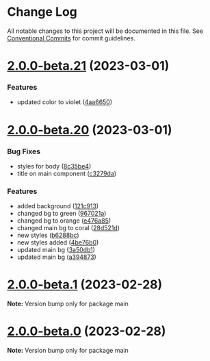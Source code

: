 # Change Log

All notable changes to this project will be documented in this file.
See [Conventional Commits](https://conventionalcommits.org) for commit guidelines.

# [2.0.0-beta.21](https://github.com/RajatShah03/lerna-monorepo/compare/v2.0.0-beta.20...v2.0.0-beta.21) (2023-03-01)


### Features

* updated color to violet ([4aa6650](https://github.com/RajatShah03/lerna-monorepo/commit/4aa665064df6a664fa1c38a9aea1d8b7eee0b7ac))





# [2.0.0-beta.20](https://github.com/RajatShah03/lerna-monorepo/compare/v2.0.0-beta.1...v2.0.0-beta.20) (2023-03-01)


### Bug Fixes

* styles for body ([8c35be4](https://github.com/RajatShah03/lerna-monorepo/commit/8c35be4a73b5c378994d5b1468cc04da26aa3d76))
* title on main component ([c3279da](https://github.com/RajatShah03/lerna-monorepo/commit/c3279da761d79dcf64dec3fe67c76926b556298d))


### Features

* added background ([121c913](https://github.com/RajatShah03/lerna-monorepo/commit/121c913f3a9f3c45c636b35023c5cfeecf412b40))
* changed bg to green ([967021a](https://github.com/RajatShah03/lerna-monorepo/commit/967021ae261efe2ab9f0595b5c6501c4975c6cb6))
* changed bg to orange ([e476a85](https://github.com/RajatShah03/lerna-monorepo/commit/e476a8531cb89ff6ad87d3c80de07946e31b0bed))
* changed main bg to coral ([28d521d](https://github.com/RajatShah03/lerna-monorepo/commit/28d521dd0615423b63060b07be2d975c92d1a1a4))
* new styles ([b6288bc](https://github.com/RajatShah03/lerna-monorepo/commit/b6288bc99855cadfe88f9623d568aa628e02ca88))
* new styles added ([4be76b0](https://github.com/RajatShah03/lerna-monorepo/commit/4be76b09c396d26f800f1a18ca9ec2a0a50ff89a))
* updated main bg ([3a50db1](https://github.com/RajatShah03/lerna-monorepo/commit/3a50db179926aeae6f9710b1042f3fd4cdc558e7))
* updated main bg ([a394873](https://github.com/RajatShah03/lerna-monorepo/commit/a3948732be38b784f265a57bf9da9800119ccbc6))





# [2.0.0-beta.1](https://github.com/RajatShah03/lerna-monorepo/compare/v2.0.0-beta.0...v2.0.0-beta.1) (2023-02-28)

**Note:** Version bump only for package main





# [2.0.0-beta.0](https://github.com/RajatShah03/lerna-monorepo/compare/v1.0.1-beta.3...v2.0.0-beta.0) (2023-02-28)

**Note:** Version bump only for package main
